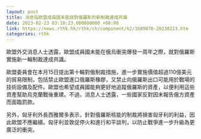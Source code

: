 ```yaml
---
layout: post
title: 消息指歐盟成員國未能就對俄羅斯的新制裁達成共識
date: 2023-02-23 03:18:23.000000000 +08:00
link: https://news.rthk.hk/rthk/ch/component/k2/1689070-20230223.htm
categories: rthk
---
```


歐盟外交消息人士透露，歐盟成員國未能在俄烏衝突爆發一周年之際，就對俄羅斯實施新一輪制裁達成共識。

歐盟委員會在本月15日提出第十輪對俄制裁措施，進一步實施價值超過110億美元的貿易限制，包括禁止歐盟進口俄羅斯橡膠，又禁止向俄羅斯出口可能用於戰場的技術設備及配件。歐盟也希望成員國能夠更好地追蹤俄羅斯的資產，以便利用這些資產幫助烏克蘭戰後重建。不過，消息人士透露，一些國家反對因未報告俄方資產而面臨罰款。

另外，匈牙利外長西雅爾多表示，針對俄羅斯核能的制裁將損害匈牙利的利益，因此歐盟不應繼續。匈牙利並敦促停火和進行和平談判，以防止戰爭進一步升級為更廣泛的衝突。
